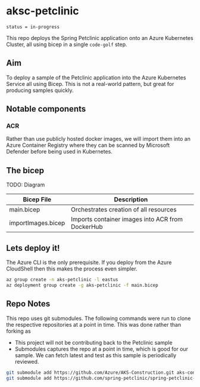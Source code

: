 # aksc-petclinic

`status = in-progress`

This repo deploys the Spring Petclinic application onto an Azure Kubernetes Cluster, all using bicep in a single `code-golf` step.

## Aim

To deploy a sample of the Petclinic application into the Azure Kubernetes Service all using Bicep. This is not a real-world pattern, but great for producing samples quickly.

## Notable components

### ACR

Rather than use publicly hosted docker images, we will import them into an Azure Container Registry where they can be scanned by Microsoft Defender before being used in Kubernetes.

## The bicep

TODO: Diagram

Bicep File | Description
---------- | -----------
main.bicep | Orchestrates creation of all resources
importImages.bicep | Imports container images into ACR from DockerHub


## Lets deploy it!

The Azure CLI is the only prerequisite. If you deploy from the Azure CloudShell then this makes the process even simpler.

```bash
az group create -n aks-petclinic -l eastus
az deployment group create -g aks-petclinic -f main.bicep
```

## Repo Notes

This repo uses git submodules. The following commands were run to clone the respective repositories at a point in time.
This was done rather than forking as
- This project will not be contributing back to the Petclinic sample
- Submodules captures the repo at a point in time, which is good for our sample. We can fetch latest and test as this sample is periodically reviewed.

```bash
git submodule add https://github.com/Azure/AKS-Construction.git aks-construction
git submodule add https://github.com/spring-petclinic/spring-petclinic-cloud.git spring-petclinic-cloud
```
